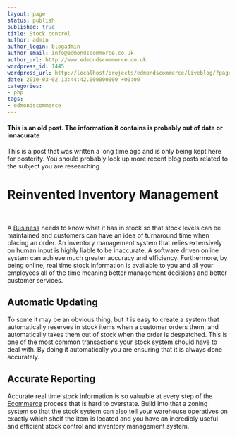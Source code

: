 ```yaml
---
layout: page
status: publish
published: true
title: Stock control
author: admin
author_login: blogadmin
author_email: info@edmondscommerce.co.uk
author_url: http://www.edmondscommerce.co.uk
wordpress_id: 1445
wordpress_url: http://localhost/projects/edmondscommerce/liveblog/?page_id=1445
date: 2010-03-02 13:44:42.000000000 +00:00
categories:
- php
tags:
- edmondscommerce
---
```

<div class="oldpost"><h4>This is an old post. The information it contains is probably out of date or innacurate</h4>
<p>
This is a post that was written a long time ago and is only being kept here for posterity.
You should probably look up more recent blog posts related to the subject you are researching
</p>
</div>
<h1>Reinvented Inventory Management</h1><br/><p>A <a href="../../marketing/business/" title="Information Explaining Business">Business</a> needs to know what it has in stock so that stock levels can be maintained and customers can have an idea of turnaround time when placing an order. An inventory management system that relies extensively on human input is highly liable to be inaccurate. A software driven online system can achieve much greater accuracy and efficiency. Furthermore, by being online, real time stock information is available to you and all your employees all of the time meaning better management decisions and better customer services.</p><h2>Automatic Updating</h2><p>To some it may be an obvious thing, but it is easy to create a system that automatically reserves in stock items when a customer orders them, and automatically takes them out of stock when the order is despatched. This is one of the most common transactions your stock system should have to deal with. By doing it automatically you are ensuring that it is always done accurately.</p><h2>Accurate Reporting</h2><p>Accurate real time stock information is so valuable at every step of the <a href="../../ecommerce/" title="Information Explaining Ecommerce">Ecommerce</a> process that is hard to overstate. Build into that a zoning system so that the stock system can also tell your warehouse operatives on exactly which shelf the item is located and you have an incredibly useful and efficient stock control and inventory management system.</p>
